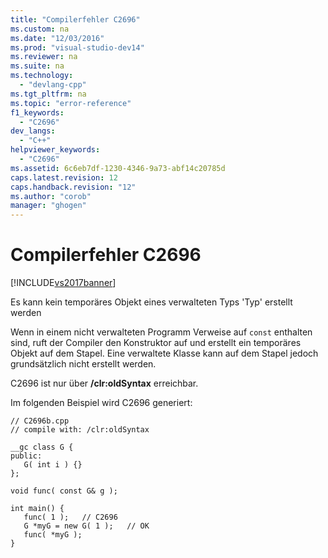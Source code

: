 ```yaml
---
title: "Compilerfehler C2696"
ms.custom: na
ms.date: "12/03/2016"
ms.prod: "visual-studio-dev14"
ms.reviewer: na
ms.suite: na
ms.technology: 
  - "devlang-cpp"
ms.tgt_pltfrm: na
ms.topic: "error-reference"
f1_keywords: 
  - "C2696"
dev_langs: 
  - "C++"
helpviewer_keywords: 
  - "C2696"
ms.assetid: 6c6eb7df-1230-4346-9a73-abf14c20785d
caps.latest.revision: 12
caps.handback.revision: "12"
ms.author: "corob"
manager: "ghogen"
---
```

# Compilerfehler C2696
[!INCLUDE[vs2017banner](../../assembler/inline/includes/vs2017banner.md)]

Es kann kein temporäres Objekt eines verwalteten Typs 'Typ' erstellt werden  
  
 Wenn in einem nicht verwalteten Programm Verweise auf `const` enthalten sind, ruft der Compiler den Konstruktor auf und erstellt ein temporäres Objekt auf dem Stapel.  Eine verwaltete Klasse kann auf dem Stapel jedoch grundsätzlich nicht erstellt werden.  
  
 C2696 ist nur über **\/clr:oldSyntax** erreichbar.  
  
 Im folgenden Beispiel wird C2696 generiert:  
  
```  
// C2696b.cpp  
// compile with: /clr:oldSyntax  
  
__gc class G {  
public:  
   G( int i ) {}  
};  
  
void func( const G& g );  
  
int main() {  
   func( 1 );   // C2696  
   G *myG = new G( 1 );   // OK  
   func( *myG );  
}  
```